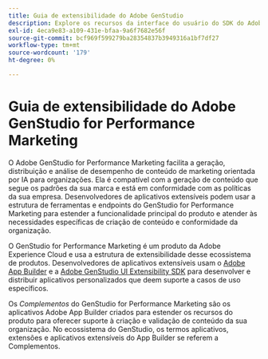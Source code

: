 ```yaml
---
title: Guia de extensibilidade do Adobe GenStudio
description: Explore os recursos da interface do usuário do SDK do Adobe GenStudio for Performance Marketing e saiba como criar aplicativos extensíveis.
exl-id: 4eca9e83-a109-431e-bfaa-9a6f7682e56f
source-git-commit: bcf969f599279ba28354837b3949316a1bf7df27
workflow-type: tm+mt
source-wordcount: '179'
ht-degree: 0%

---
```


# Guia de extensibilidade do Adobe GenStudio for Performance Marketing

O Adobe GenStudio for Performance Marketing facilita a geração, distribuição e análise de desempenho de conteúdo de marketing orientada por IA para organizações. Ela é compatível com a geração de conteúdo que segue os padrões da sua marca e está em conformidade com as políticas da sua empresa. Desenvolvedores de aplicativos extensíveis podem usar a estrutura de ferramentas e endpoints do GenStudio for Performance Marketing para estender a funcionalidade principal do produto e atender às necessidades específicas de criação de conteúdo e conformidade da organização.

O GenStudio for Performance Marketing é um produto da Adobe Experience Cloud e usa a estrutura de extensibilidade desse ecossistema de produtos. Desenvolvedores de aplicativos extensíveis usam o [Adobe App Builder](https://developer.adobe.com/app-builder/) e a [Adobe GenStudio UI Extensibility SDK](https://github.com/adobe/genstudio-uix-sdk) para desenvolver e distribuir aplicativos personalizados que deem suporte a casos de uso específicos.

Os _Complementos_ do GenStudio for Performance Marketing são os aplicativos Adobe App Builder criados para estender os recursos do produto para oferecer suporte à criação e validação de conteúdo da sua organização. No ecossistema do GenStudio, os termos aplicativos, extensões e aplicativos extensíveis do App Builder se referem a Complementos.
